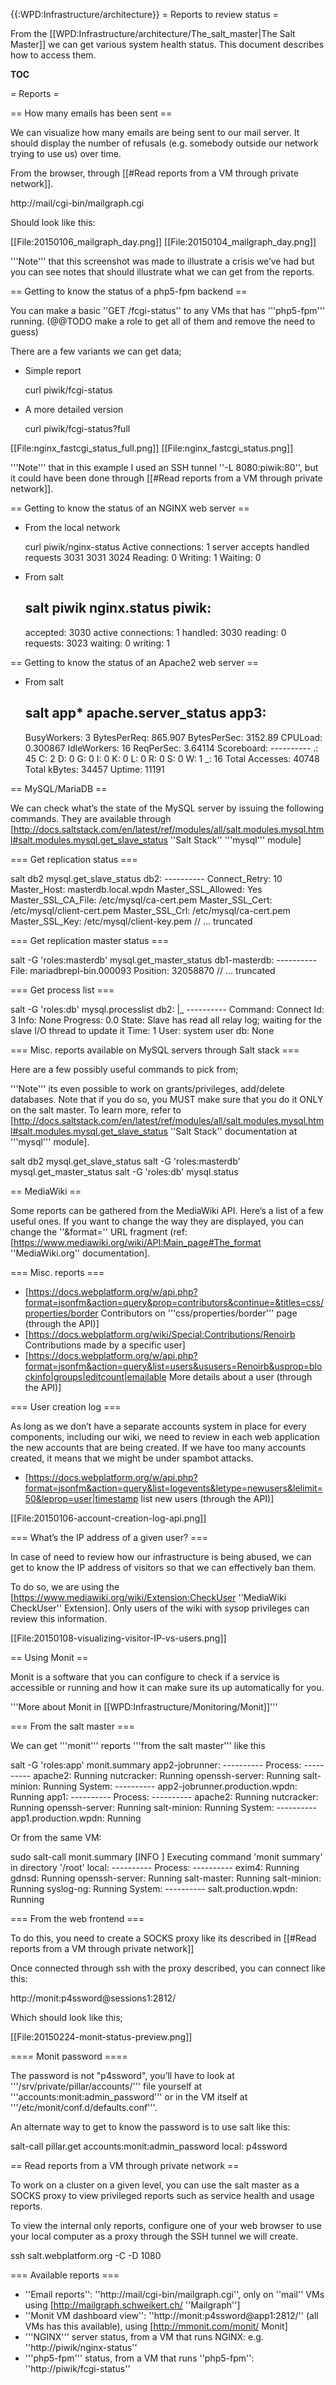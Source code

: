 {{:WPD:Infrastructure/architecture}}
= Reports to review status =

From the  [[WPD:Infrastructure/architecture/The_salt_master|The Salt Master]] we can get various system health status. This document describes how to access them.

__TOC__

= Reports =

== How many emails has been sent ==

We can visualize how many emails are being sent to our mail server. It should display the number of refusals (e.g. somebody outside our network trying to use us) over time.

From the browser, through [[#Read reports from a VM through private network]].

  http://mail/cgi-bin/mailgraph.cgi

Should look like this:

[[File:20150106_mailgraph_day.png]]
[[File:20150104_mailgraph_day.png]]

'''Note''' that this screenshot was made to illustrate a crisis we’ve had but you can see notes that should illustrate what we can get from the reports.

== Getting to know the status of a php5-fpm backend ==

You can make a basic ''GET /fcgi-status'' to any VMs that has '''php5-fpm''' running. (@@TODO make a role to get all of them and remove the need to guess)

There are a few variants we can get data;

* Simple report

  curl piwik/fcgi-status

* A more detailed version

  curl piwik/fcgi-status?full

[[File:nginx_fastcgi_status_full.png]]
[[File:nginx_fastcgi_status.png]]

'''Note''' that in this example I used an SSH tunnel ''-L 8080:piwik:80'', but it could have been done through [[#Read reports from a VM through private network]].

== Getting to know the status of an NGINX web server ==

* From the local network

  curl piwik/nginx-status
  Active connections: 1
  server accepts handled requests
   3031 3031 3024
  Reading: 0 Writing: 1 Waiting: 0

* From salt

  salt piwik nginx.status
  piwik:
    ----------
    accepted:
        3030
    active connections:
        1
    handled:
        3030
    reading:
        0
    requests:
        3023
    waiting:
        0
    writing:
        1
  

== Getting to know the status of an Apache2 web server ==

* From salt

  salt app\* apache.server_status
  app3:
    ----------
    BusyWorkers:
        3
    BytesPerReq:
        865.907
    BytesPerSec:
        3152.89
    CPULoad:
        0.300867
    IdleWorkers:
        16
    ReqPerSec:
        3.64114
    Scoreboard:
        ----------
        .:
            45
        C:
            2
        D:
            0
        G:
            0
        I:
            0
        K:
            0
        L:
            0
        R:
            0
        S:
            0
        W:
            1
        _:
            16
    Total Accesses:
        40748
    Total kBytes:
        34457
    Uptime:
        11191

== MySQL/MariaDB ==

We can check what’s the state of the MySQL server by issuing the following commands. They are available through [http://docs.saltstack.com/en/latest/ref/modules/all/salt.modules.mysql.html#salt.modules.mysql.get_slave_status ''Salt Stack'' '''mysql''' module]

=== Get replication status ===

  salt db2 mysql.get_slave_status
  db2:
    ----------
    Connect_Retry:
        10
    Master_Host:
        masterdb.local.wpdn
    Master_SSL_Allowed:
        Yes
    Master_SSL_CA_File:
        /etc/mysql/ca-cert.pem
    Master_SSL_Cert:
        /etc/mysql/client-cert.pem
    Master_SSL_Crl:
        /etc/mysql/ca-cert.pem
    Master_SSL_Key:
        /etc/mysql/client-key.pem
  // ... truncated  
 
=== Get replication master status ===

  salt -G 'roles:masterdb' mysql.get_master_status
  db1-masterdb:
    ----------
    File:
        mariadbrepl-bin.000093
    Position:
        32058870
  // ... truncated

=== Get process list ===

  salt -G 'roles:db' mysql.processlist
  db2:
    |_
      ----------
      Command:
          Connect
      Id:
          3
      Info:
          None
      Progress:
          0.0
      State:
          Slave has read all relay log; waiting for the slave I/O thread to update it
      Time:
          1
      User:
          system user
      db:
          None

=== Misc. reports available on MySQL servers through Salt stack  ===

Here are a few possibly useful commands to pick from;

'''Note''' its even possible to work on grants/privileges, add/delete databases. Note that if you do so, you MUST make sure that you do it ONLY on the salt master. To learn more, refer to [http://docs.saltstack.com/en/latest/ref/modules/all/salt.modules.mysql.html#salt.modules.mysql.get_slave_status ''Salt Stack'' documentation at '''mysql''' module].

  salt db2 mysql.get_slave_status
  salt -G 'roles:masterdb' mysql.get_master_status
  salt -G 'roles:db' mysql.status


== MediaWiki ==

Some reports can be gathered from the MediaWiki API. Here’s a list of a few useful ones. If you want to change the way they are displayed, you can change the ''&format='' URL fragment (ref: [https://www.mediawiki.org/wiki/API:Main_page#The_format ''MediaWiki.org'' documentation].

=== Misc. reports ===

* [https://docs.webplatform.org/w/api.php?format=jsonfm&action=query&prop=contributors&continue=&titles=css/properties/border Contributors on '''css/properties/border''' page (through the API)]
* [https://docs.webplatform.org/wiki/Special:Contributions/Renoirb Contributions made by a specific user]
* [https://docs.webplatform.org/w/api.php?format=jsonfm&action=query&list=users&ususers=Renoirb&usprop=blockinfo|groups|editcount|emailable More details about a user (through the API)]

=== User creation log ===

As long as we don’t have a separate accounts system in place for every components, including our wiki, we need to review in each web application the new accounts that are being created. If we have too many accounts created, it means that we might be under spambot attacks.

* [https://docs.webplatform.org/w/api.php?format=jsonfm&action=query&list=logevents&letype=newusers&lelimit=50&leprop=user|timestamp list new users (through the API)]

[[File:20150106-account-creation-log-api.png]]

=== What’s the IP address of a given user? ===

In case of need to review how our infrastructure is being abused, we can get to know the IP address of visitors so that we can effectively ban them.

To do so, we are using the [https://www.mediawiki.org/wiki/Extension:CheckUser ''MediaWiki CheckUser'' Extension]. Only users of the wiki with sysop privileges can review this information.

[[File:20150108-visualizing-visitor-IP-vs-users.png]]

== Using Monit ==

Monit is a software that you can configure to check if a service is accessible or running and how it can make sure its up automatically for you.

'''More about Monit in [[WPD:Infrastructure/Monitoring/Monit]]'''

=== From the salt master ===

We can get '''monit''' reports '''from the salt master''' like this

  salt -G 'roles:app' monit.summary
  app2-jobrunner:
    ----------
    Process:
        ----------
        apache2:
            Running
        nutcracker:
            Running
        openssh-server:
            Running
        salt-minion:
            Running
    System:
        ----------
        app2-jobrunner.production.wpdn:
            Running
  app1:
    ----------
    Process:
        ----------
        apache2:
            Running
        nutcracker:
            Running
        openssh-server:
            Running
        salt-minion:
            Running
    System:
        ----------
        app1.production.wpdn:
            Running

Or from the same VM:

  sudo salt-call monit.summary
  [INFO    ] Executing command 'monit summary' in directory '/root'
  local:
    ----------
    Process:
        ----------
        exim4:
            Running
        gdnsd:
            Running
        openssh-server:
            Running
        salt-master:
            Running
        salt-minion:
            Running
        syslog-ng:
            Running
    System:
        ----------
        salt.production.wpdn:
            Running

=== From the web frontend ===

To do this, you need to create a SOCKS proxy like its described in [[#Read reports from a VM through private network]]

Once connected through ssh with the proxy described, you can connect like this:

  http://monit:p4ssword@sessions1:2812/

Which should look like this;

[[File:20150224-monit-status-preview.png]]

==== Monit password ====

The password is not "p4ssword", you’ll have to look at '''/srv/private/pillar/accounts/''' file yourself at '''accounts:monit:admin_password''' or in the VM itself at '''/etc/monit/conf.d/defaults.conf'''.

An alternate way to get to know the password is to use salt like this:

  salt-call pillar.get accounts:monit:admin_password
  local:
    p4ssword

== Read reports from a VM through private network ==

To work on a cluster on a given level, you can use the salt master as a SOCKS proxy to view privileged reports such as service health and usage reports.  

To view the internal only reports, configure one of your web browser to use your local computer as a proxy through the SSH tunnel we will create.

  ssh salt.webplatform.org -C -D 1080

=== Available reports ===

* ''Email reports'': ''http://mail/cgi-bin/mailgraph.cgi'', only on ''mail'' VMs using [http://mailgraph.schweikert.ch/ ''Mailgraph'']
* ''Monit VM dashboard view'': ''http://monit:p4ssword@app1:2812/''  (all VMs has this available), using [http://mmonit.com/monit/ Monit]
* '''NGINX''' server status, from a VM that runs NGINX: e.g. ''http://piwik/nginx-status''
* '''php5-fpm''' status, from a VM that runs ''php5-fpm'': ''http://piwik/fcgi-status''